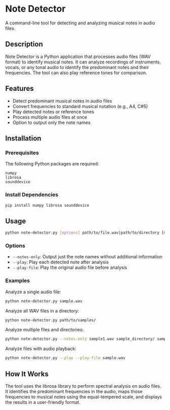 # Note Detector

A command-line tool for detecting and analyzing musical notes in audio files.

## Description

Note Detector is a Python application that processes audio files (WAV format) to identify musical notes. It can analyze recordings of instruments, vocals, or any tonal audio to identify the predominant notes and their frequencies. The tool can also play reference tones for comparison.

## Features

- Detect predominant musical notes in audio files
- Convert frequencies to standard musical notation (e.g., A4, C#5)
- Play detected notes or reference tones
- Process multiple audio files at once
- Option to output only the note names

## Installation

### Prerequisites

The following Python packages are required:

```
numpy
librosa
sounddevice
```

### Install Dependencies

```bash
pip install numpy librosa sounddevice
```

## Usage

```bash
python note-detector.py [options] path/to/file.wav|path/to/directory [more_paths ...]
```

### Options

- `--notes-only`: Output just the note names without additional information
- `--play`: Play each detected note after analysis
- `--play-file`: Play the original audio file before analysis

### Examples

Analyze a single audio file:
```bash
python note-detector.py sample.wav
```

Analyze all WAV files in a directory:
```bash
python note-detector.py path/to/samples/
```

Analyze multiple files and directories:
```bash
python note-detector.py --notes-only sample1.wav sample_directory/ sample2.wav
```

Analyze files with audio playback:
```bash
python note-detector.py --play --play-file sample.wav
```

## How It Works

The tool uses the librosa library to perform spectral analysis on audio files. It identifies the predominant frequencies in the audio, maps those frequencies to musical notes using the equal-tempered scale, and displays the results in a user-friendly format.

